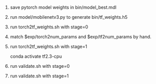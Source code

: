 1. save pytorch model weights in bin/model_best.mdl
2. run model/mobilenetv3.py to generate bin/tf_weights.h5
3. run torch2tf_weights.sh with stage=0
4. match $exp/torch2num_params and $exp/tf2num_params by hand.
5. run torch2tf_weights.sh with stage=1

   conda activate tf2.3-cpu
6. run validate.sh with stage=0
7. run validate.sh with stage=1
